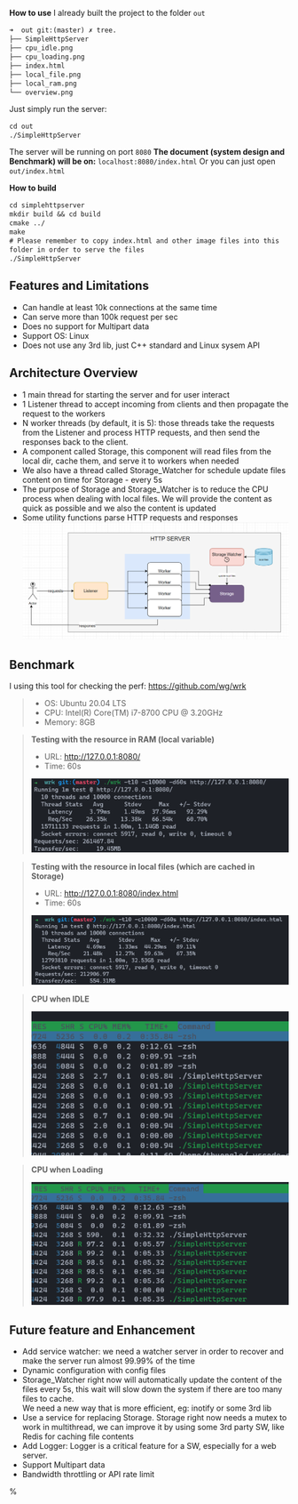 **How to use**
I already built the project to the folder `out`
```
➜  out git:(master) ✗ tree.
├── SimpleHttpServer
├── cpu_idle.png
├── cpu_loading.png
├── index.html
├── local_file.png
├── local_ram.png
└── overview.png
```
Just simply run the server:
```
cd out
./SimpleHttpServer
```

The server will be running on port `8080` 
**The document (system design and Benchmark) will be on:** `localhost:8080/index.html`
Or you can just open `out/index.html`

**How to build**
```
cd simplehttpserver
mkdir build && cd build
cmake ../
make
# Please remember to copy index.html and other image files into this folder in order to serve the files
./SimpleHttpServer 

```

Features and Limitations
------------------------

*   Can handle at least 10k connections at the same time
*   Can serve more than 100k request per sec
*   Does no support for Multipart data
*   Support OS: Linux
*   Does not use any 3rd lib, just C++ standard and Linux sysem API

Architecture Overview
---------------------

*   1 main thread for starting the server and for user interact
*   1 Listener thread to accept incoming from clients and then propagate the request to the workers
*   N worker threads (by default, it is 5): those threads take the requests from the Listener and process HTTP requests, and then send the responses back to the client.
*   A component called Storage, this component will read files from the local dir, cache them, and serve it to workers when needed
*   We also have a thread called Storage\_Watcher for schedule update files content on time for Storage - every 5s
*   The purpose of Storage and Storage\_Watcher is to reduce the CPU process when dealing with local files. We will provide the content as quick as possible and we also the content is updated
*   Some utility functions parse HTTP requests and responses
![](./out/overview.png)

Benchmark
---------

I using this tool for checking the perf: https://github.com/wg/wrk

> *   OS: Ubuntu 20.04 LTS
> *   CPU: Intel(R) Core(TM) i7-8700 CPU @ 3.20GHz
> *   Memory: 8GB

> **Testing with the resource in RAM (local variable)**
> 
> *   URL: http://127.0.0.1:8080/
> *   Time: 60s
> 
> ![](./out/local_ram.png)

> **Testing with the resource in local files (which are cached in Storage)**
> 
> *   URL: http://127.0.0.1:8080/index.html
> *   Time: 60s
> 
> ![](./out/local_file.png)

> **CPU when IDLE**
> 
> ![](./out/cpu_idle.png)

> **CPU when Loading**
> 
> ![](./out/cpu_loading.png)

Future feature and Enhancement
------------------------------

*   Add service watcher: we need a watcher server in order to recover and make the server run almost 99.99% of the time
*   Dynamic configuration with config files
*   Storage\_Watcher right now will automatically update the content of the files every 5s, this wait will slow down the system if there are too many files to cache.  
    We need a new way that is more efficient, eg: inotify or some 3rd lib
*   Use a service for replacing Storage. Storage right now needs a mutex to work in multithread, we can improve it by using some 3rd party SW, like Redis for caching file contents
*   Add Logger: Logger is a critical feature for a SW, especially for a web server.
*   Support Multipart data
*   Bandwidth throttling or API rate limit

%
 